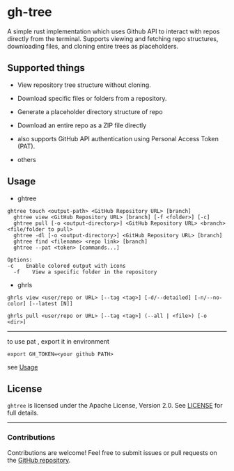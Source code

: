 # gh-tree

A simple rust implementation which uses Github API to interact with repos directly from the terminal. Supports viewing and fetching repo structures, downloading files, and cloning entire trees as placeholders.

## Supported things

- View repository tree structure without cloning.

- Download specific files or folders from a repository.

- Generate a placeholder directory structure of repo

- Download an entire repo as a ZIP file directly

- also supports GitHub API authentication using Personal Access Token (PAT).

- others

## Usage
- ghtree
```
ghtree touch <output-path> <GitHub Repository URL> [branch]
  ghtree view <GitHub Repository URL> [branch] [-f <folder>] [-c]
  ghtree pull [-o <output-directory>] <GitHub Repository URL> <branch> <file/folder to pull>
  ghtree -dl [-o <output-directory>] <GitHub Repository URL> [branch]
  ghtree find <filename> <repo link> [branch]
  ghtree --pat <token> [commands...]

Options:                                                                             -c    Enable colored output with icons
  -f    View a specific folder in the repository
```
- ghrls
 ```
ghrls view <user/repo or URL> [--tag <tag>] [-d/--detailed] [-n/--no-color] [--latest [N]]

ghrls pull <user/repo or URL> [--tag <tag>] (--all | <file>) [-o <dir>]
```
---

to use pat , export it in environment
```
export GH_TOKEN=<your github PATH>
```

see [Usage](./usage.md)



## License

`ghtree` is licensed under the Apache License, Version 2.0. See [LICENSE](./LICENSE) for full details.

---

### Contributions

Contributions are welcome! Feel free to submit issues or pull requests on the [GitHub repository](https://github.com/rhythmcache/gh-tree).



